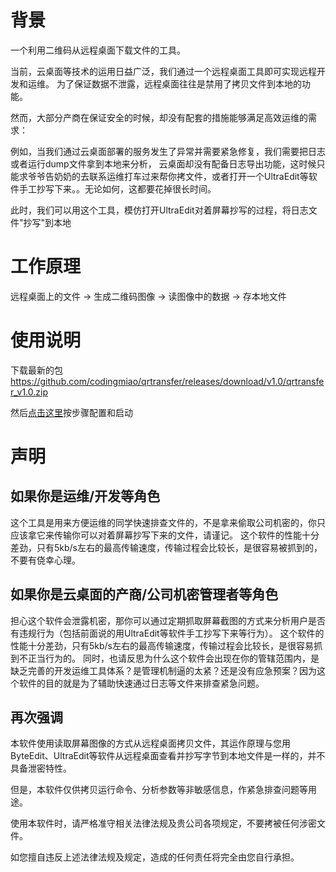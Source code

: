 # 背景
一个利用二维码从远程桌面下载文件的工具。

当前，云桌面等技术的运用日益广泛，我们通过一个远程桌面工具即可实现远程开发和运维。
为了保证数据不泄露，远程桌面往往是禁用了拷贝文件到本地的功能。

然而，大部分产商在保证安全的时候，却没有配套的措施能够满足高效运维的需求：

例如，当我们通过云桌面部署的服务发生了异常并需要紧急修复，我们需要把日志或者运行dump文件拿到本地来分析，
云桌面却没有配备日志导出功能，这时候只能求爷爷告奶奶的去联系运维打车过来帮你拷文件，或者打开一个UltraEdit等软件手工抄写下来。。无论如何，这都要花掉很长时间。

此时，我们可以用这个工具，模仿打开UltraEdit对着屏幕抄写的过程，将日志文件"抄写"到本地

# 工作原理
远程桌面上的文件 -> 生成二维码图像 -> 读图像中的数据 -> 存本地文件

# 使用说明

下载最新的包
https://github.com/codingmiao/qrtransfer/releases/download/v1.0/qrtransfer_v1.0.zip

然后[点击这里](doc/manual.md)按步骤配置和启动


# 声明

## 如果你是运维/开发等角色
这个工具是用来方便运维的同学快速排查文件的，不是拿来偷取公司机密的，你只应该拿它来传输你可以对着屏幕抄写下来的文件，请谨记。
这个软件的性能十分差劲，只有5kb/s左右的最高传输速度，传输过程会比较长，是很容易被抓到的，不要有侥幸心理。

## 如果你是云桌面的产商/公司机密管理者等角色
担心这个软件会泄露机密，那你可以通过定期抓取屏幕截图的方式来分析用户是否有违规行为（包括前面说的用UltraEdit等软件手工抄写下来等行为）。
这个软件的性能十分差劲，只有5kb/s左右的最高传输速度，传输过程会比较长，是很容易抓到不正当行为的。
同时，也请反思为什么这个软件会出现在你的管辖范围内，是缺乏完善的开发运维工具体系？是管理机制逼的太紧？还是没有应急预案？因为这个软件的目的就是为了辅助快速通过日志等文件来排查紧急问题。

## 再次强调

本软件使用读取屏幕图像的方式从远程桌面拷贝文件，其运作原理与您用ByteEdit、UltraEdit等软件从远程桌面查看并抄写字节到本地文件是一样的，并不具备泄密特性。

但是，本软件仅供拷贝运行命令、分析参数等非敏感信息，作紧急排查问题等用途。

使用本软件时，请严格准守相关法律法规及贵公司各项规定，不要拷被任何涉密文件。

如您擅自违反上述法律法规及规定，造成的任何责任将完全由您自行承担。

